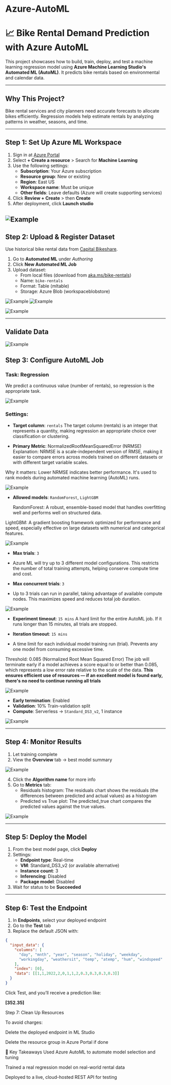 # Azure-AutoML

# 📈 Bike Rental Demand Prediction with Azure AutoML

This project showcases how to build, train, deploy, and test a machine learning regression model using **Azure Machine Learning Studio's Automated ML (AutoML)**. It predicts bike rentals based on environmental and calendar data.

---

## Why This Project?

Bike rental services and city planners need accurate forecasts to allocate bikes efficiently. Regression models help estimate rentals by analyzing patterns in weather, seasons, and time.

---

##  Step 1: Set Up Azure ML Workspace

1. Sign in at [Azure Portal](https://portal.azure.com)
2. Select **+ Create a resource** > Search for **Machine Learning**
3. Use the following settings:
   - **Subscription**: Your Azure subscription
   - **Resource group**: New or existing
   - **Region**: East US
   - **Workspace name**: Must be unique
   - **Other fields**: Leave defaults (Azure will create supporting services)
4. Click **Review + Create** > then **Create**
5. After deployment, click **Launch studio**

![Example](https://github.com/tmramble/Azure-AutoML/blob/main/images/Screenshot%202025-06-20%20073058.png?raw=true)
---

##  Step 2: Upload & Register Dataset

Use historical bike rental data from [Capital Bikeshare](https://aka.ms/bike-rentals).

1. Go to **Automated ML** under *Authoring*
2. Click **New Automated ML Job**
3. Upload dataset:
   - From local files (download from [aka.ms/bike-rentals](https://aka.ms/bike-rentals))
   - Name: `bike-rentals`
   - Format: Table (mltable)
   - Storage: Azure Blob (workspaceblobstore)

 ![Example](https://github.com/tmramble/Azure-AutoML/blob/main/images/Screenshot%202025-06-20%20083323.png)
![Example](https://github.com/tmramble/Azure-AutoML/blob/main/images/Screenshot%202025-06-20%20083127.png)

![Example](https://github.com/tmramble/Azure-AutoML/blob/main/images/Screenshot%202025-06-20%20083358.png)

---
## Validate Data
![Example](https://github.com/tmramble/Azure-AutoML/blob/main/images/Screenshot%202025-06-20%20083455.png)

##  Step 3: Configure AutoML Job

###  Task: Regression

We predict a continuous value (number of rentals), so regression is the appropriate task.

![Example](https://github.com/tmramble/Azure-AutoML/blob/main/images/Screenshot%202025-06-20%20083208.png)

###  Settings:
- **Target column**: `rentals`
The target column (rentals) is an integer that represents a quantity, making regression an appropriate choice over classification or clustering.

- **Primary Metric**: NormalizedRootMeanSquaredError (NRMSE)
Explanation: NRMSE is a scale-independent version of RMSE, making it easier to compare errors across models trained on different datasets or with different target variable scales.

Why it matters: Lower NRMSE indicates better performance. It's used to rank models during automated machine learning (AutoML) runs.

  ![Example](https://github.com/tmramble/Azure-AutoML/blob/main/images/Screenshot%202025-06-20%20083546.png)

  
- **Allowed models**: `RandomForest`, `LightGBM`
  
  RandomForest: A robust, ensemble-based model that handles overfitting well and performs well on structured data.

LightGBM: A gradient boosting framework optimized for performance and speed, especially effective on large datasets with numerical and categorical features.

![Example](https://github.com/tmramble/Azure-AutoML/blob/main/images/Screenshot%202025-06-20%20083738.png)


- **Max trials**: `3`
- Azure ML will try up to 3 different model configurations. This restricts the number of total training attempts, helping conserve compute time and cost.

- **Max concurrent trials**: `3`
- Up to 3 trials can run in parallel, taking advantage of available compute nodes. This maximizes speed and reduces total job duration.

![Example](https://github.com/tmramble/Azure-AutoML/blob/main/images/Screenshot%202025-06-20%20083811.png)

- **Experiment timeout**: `15 mins`
A hard limit for the entire AutoML job. If it runs longer than 15 minutes, all trials are stopped.

- **Iteration timeout**: `15 mins`
- A time limit for each individual model training run (trial). Prevents any one model from consuming excessive time.

Threshold: 0.085 (Normalized Root Mean Squared Error)
The job will terminate early if a model achieves a score equal to or better than 0.085, which represents a low error rate relative to the scale of the data.
**This ensures efficient use of resources — if an excellent model is found early, there's no need to continue running all trials**

![Example](https://github.com/tmramble/Azure-AutoML/blob/main/images/Screenshot%202025-06-20%20083811.png)

- **Early termination**: Enabled
- **Validation**: 10% Train-validation split
- **Compute**: Serverless → `Standard_DS3_v2`, 1 instance

![Example](https://github.com/tmramble/Azure-AutoML/blob/main/images/Screenshot%202025-06-20%20084021.png)

---

##  Step 4: Monitor Results

1. Let training complete
2. View the **Overview** tab → best model summary
   
![Example](https://github.com/tmramble/Azure-AutoML/blob/main/images/Screenshot%202025-06-20%20084111.png)

4. Click the **Algorithm name** for more info
5. Go to **Metrics** tab:
   - Residuals histogram:  The residuals chart shows the residuals (the differences between predicted and actual values) as a histogram
   - Predicted vs True plot: The predicted_true chart compares the predicted values against the true values.
     
![Example](https://github.com/tmramble/Azure-AutoML/blob/main/images/Screenshot%202025-06-20%20084246.png)

---

##  Step 5: Deploy the Model

1. From the best model page, click **Deploy**
2. Settings:
   - **Endpoint type**: Real-time
   - **VM**: Standard_DS3_v2 (or available alternative)
   - **Instance count**: 3
   - **Inferencing**: Disabled
   - **Package model**: Disabled
3. Wait for status to be **Succeeded**

---

## Step 6: Test the Endpoint

1. In **Endpoints**, select your deployed endpoint
2. Go to the **Test** tab
3. Replace the default JSON with:

```json
{
  "input_data": {
    "columns": [
      "day", "mnth", "year", "season", "holiday", "weekday",
      "workingday", "weathersit", "temp", "atemp", "hum", "windspeed"
    ],
    "index": [0],
    "data": [[1,1,2022,2,0,1,1,2,0.3,0.3,0.3,0.3]]
  }
}
```


Click Test, and you’ll receive a prediction like:

**[352.35]**


Step 7: Clean Up Resources

To avoid charges:

Delete the deployed endpoint in ML Studio

Delete the resource group in Azure Portal if done


🧠 Key Takeaways
Used Azure AutoML to automate model selection and tuning

Trained a real regression model on real-world rental data

Deployed to a live, cloud-hosted REST API for testing




